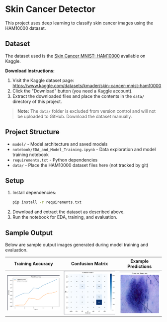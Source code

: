 # Skin Cancer Detector

This project uses deep learning to classify skin cancer images using the HAM10000 dataset.

## Dataset

The dataset used is the [Skin Cancer MNIST: HAM10000](https://www.kaggle.com/datasets/kmader/skin-cancer-mnist-ham10000) available on Kaggle.

**Download Instructions:**
1. Visit the Kaggle dataset page: https://www.kaggle.com/datasets/kmader/skin-cancer-mnist-ham10000
2. Click the "Download" button (you need a Kaggle account).
3. Extract the downloaded files and place the contents in the `data/` directory of this project.

> **Note:** The `data/` folder is excluded from version control and will not be uploaded to GitHub. Download the dataset manually.

## Project Structure
- `model/` - Model architecture and saved models
- `notebook/EDA_and_Model_Training.ipynb` - Data exploration and model training notebook
- `requirements.txt` - Python dependencies
- `data/` - Place the HAM10000 dataset files here (not tracked by git)

## Setup
1. Install dependencies:
   ```sh
   pip install -r requirements.txt
   ```
2. Download and extract the dataset as described above.
3. Run the notebook for EDA, training, and evaluation.

## Sample Output
Below are sample output images generated during model training and evaluation.

| Training Accuracy | Confusion Matrix | Example Predictions |
|-------------------|------------------|---------------------|
| ![Training Accuracy](notebook/output/training_accuracy.png) | ![Confusion Matrix](notebook/output/confusion_matrix.png) | ![Predictions](notebook/output/predictions.png) |

